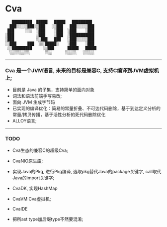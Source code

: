 # Cva
```text
   █████████  █████   █████   █████████  
  ███░░░░░███░░███   ░░███   ███░░░░░███ 
 ███     ░░░  ░███    ░███  ░███    ░███ 
░███          ░███    ░███  ░███████████ 
░███          ░░███   ███   ░███░░░░░███ 
░░███     ███  ░░░█████░    ░███    ░███ 
 ░░█████████     ░░███      █████   █████
  ░░░░░░░░░       ░░░      ░░░░░   ░░░░░ 
```

---
### Cva 是一个JVM语言, 未来的目标是兼容C, 支持C编译到JVM虚拟机上;

+ 目前是 Java 的子集，支持简单的面向对象
+ 词法和语法前端手写易改;
+ 面向 JVM 生成字节码
+ 已实现的编译优化：简易的常量折叠、不可达代码删除，基于到达定义分析的常量/拷贝传播，基于活性分析的死代码删除优化
+ ALLOY语言;

---
### TODO
- Cva生态的兼容C的超级Cva;
- CvaNIO原生库;
- 实现Java的Pkg, 进行Pkg编译, 选取pkg替代Java的package关键字, call取代Java的import关键字;
- CvaDK, 实现HashMap
- CvaVM Cva虚拟机;
- CvaIDE 

- 把所ast type加后缀type不然要混淆; 

